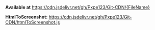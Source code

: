 __Available at__
https://cdn.jsdelivr.net/gh/Pxpe123/Git-CDN/{FileName}

__HtmlToScreenshot:__
https://cdn.jsdelivr.net/gh/Pxpe123/Git-CDN/htmlToScreenshot.js
